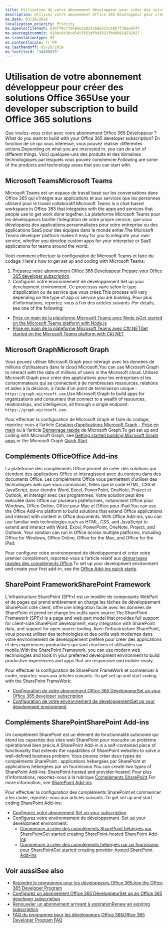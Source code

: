 ```yaml
---
title: Utilisation de votre abonnement développeur pour créer des solutions Office 365
description: Utilisez votre abonnement Office 365 Développeur pour créer les solutions que vous souhaitez.
ms.date: 03/20/2018
localization_priority: Priority
ms.openlocfilehash: 624ff0c7feb8eb5a824c68e337c48bff39aed747
ms.sourcegitcommit: 410ec6b3bcd545f953df04f831fbdd4954232927
ms.translationtype: HT
ms.contentlocale: fr-FR
ms.lasthandoff: 05/28/2019
ms.locfileid: "34490878"
---
```

# <a name="use-your-developer-subscription-to-build-office-365-solutions"></a><span data-ttu-id="4db2d-103">Utilisation de votre abonnement développeur pour créer des solutions Office 365</span><span class="sxs-lookup"><span data-stu-id="4db2d-103">Use your developer subscription to build Office 365 solutions</span></span>

<span data-ttu-id="4db2d-104">Que voulez-vous créer avec votre abonnement Office 365 Développeur ?</span><span class="sxs-lookup"><span data-stu-id="4db2d-104">What do you want to build with your Office 365 developer subscription?</span></span> <span data-ttu-id="4db2d-105">En fonction de ce qui vous intéresse, vous pouvez réaliser différentes actions.</span><span class="sxs-lookup"><span data-stu-id="4db2d-105">Depending on what you are interested in, you can do a lot of different things.</span></span> <span data-ttu-id="4db2d-106">Voici quelques-uns des produits et des domaines technologiques par lesquels vous pouvez commencer.</span><span class="sxs-lookup"><span data-stu-id="4db2d-106">Following are some of the products and technology areas that you can start with.</span></span>

## <a name="microsoft-teams"></a><span data-ttu-id="4db2d-107">Microsoft Teams</span><span class="sxs-lookup"><span data-stu-id="4db2d-107">Microsoft Teams</span></span>

<span data-ttu-id="4db2d-108">Microsoft Teams est un espace de travail basé sur les conversations dans Office 365 qui s’intègre aux applications et aux services que les personnes utilisent pour le travail collaboratif.</span><span class="sxs-lookup"><span data-stu-id="4db2d-108">Microsoft Teams is a chat-based workspace in Office 365 that integrates with the apps and services that people use to get work done together.</span></span> <span data-ttu-id="4db2d-109">La plateforme Microsoft Teams pour les développeurs facilite l’intégration de votre propre service, que vous développiez des applications personnalisées pour votre entreprise ou des applications SaaS pour des équipes dans le monde entier.</span><span class="sxs-lookup"><span data-stu-id="4db2d-109">The Microsoft Teams developer platform makes it easy for you to integrate your own service, whether you develop custom apps for your enterprise or SaaS applications for teams around the world.</span></span>

<span data-ttu-id="4db2d-110">Voici comment effectuer la configuration de Microsoft Teams et faire du codage :</span><span class="sxs-lookup"><span data-stu-id="4db2d-110">Here's how to get set up and coding with Microsoft Teams:</span></span>

1. <span data-ttu-id="4db2d-111">[Préparez votre abonnement Office 365 Développeur](https://docs.microsoft.com/microsoftteams/platform/get-started/get-started-tenant).</span><span class="sxs-lookup"><span data-stu-id="4db2d-111">[Prepare your Office 365 developer subscription](https://docs.microsoft.com/microsoftteams/platform/get-started/get-started-tenant).</span></span>
2. <span data-ttu-id="4db2d-112">Configurez votre environnement de développement.</span><span class="sxs-lookup"><span data-stu-id="4db2d-112">Set up your development environment.</span></span> <span data-ttu-id="4db2d-113">Ce processus varie selon le type d’application ou de service que vous créez.</span><span class="sxs-lookup"><span data-stu-id="4db2d-113">This process will vary depending on the type of app or service you are building.</span></span> <span data-ttu-id="4db2d-114">Pour plus d’informations, reportez-vous à l’un des articles suivants :</span><span class="sxs-lookup"><span data-stu-id="4db2d-114">For details, see one of the following:</span></span>

  - [<span data-ttu-id="4db2d-115">Prise en main de la plateforme Microsoft Teams avec Node.js</span><span class="sxs-lookup"><span data-stu-id="4db2d-115">Get started on the Microsoft Teams platform with Node.js</span></span>](https://docs.microsoft.com/microsoftteams/platform/get-started/get-started-nodejs-app-studio)
  - [<span data-ttu-id="4db2d-116">Prise en main de la plateforme Microsoft Teams avec C#/.NET</span><span class="sxs-lookup"><span data-stu-id="4db2d-116">Get started on the Microsoft Teams platform with C#/.NET</span></span>](https://docs.microsoft.com/en-us/microsoftteams/platform/get-started/get-started-dotnet-app-studio)

## <a name="microsoft-graph"></a><span data-ttu-id="4db2d-117">Microsoft Graph</span><span class="sxs-lookup"><span data-stu-id="4db2d-117">Microsoft Graph</span></span>

<span data-ttu-id="4db2d-118">Vous pouvez utiliser Microsoft Graph pour interagir avec les données de millions d’utilisateurs dans le cloud Microsoft.</span><span class="sxs-lookup"><span data-stu-id="4db2d-118">You can use Microsoft Graph to interact with the data of millions of users in the Microsoft cloud.</span></span> <span data-ttu-id="4db2d-119">Utilisez Microsoft Graph pour créer des applications pour les entreprises et les consommateurs qui se connectent à de nombreuses ressources, relations et aides à la décision, à l’aide d’un point de terminaison unique : `https://graph.microsoft.com`.</span><span class="sxs-lookup"><span data-stu-id="4db2d-119">Use Microsoft Graph to build apps for organizations and consumers that connect to a wealth of resources, relationships, and intelligence, all through a single endpoint: `https://graph.microsoft.com`.</span></span>

<span data-ttu-id="4db2d-120">Pour effectuer la configuration de Microsoft Graph et faire du codage, reportez-vous à l’article [Création d’applications Microsoft Graph - Prise en main](https://developer.microsoft.com/en-us/graph/get-started) ou à l’article [Démarrage rapide](https://developer.microsoft.com/en-us/graph/quick-start) de Microsoft Graph.</span><span class="sxs-lookup"><span data-stu-id="4db2d-120">To get set up and coding with Microsoft Graph, see [Getting started building Microsoft Graph apps](https://developer.microsoft.com/en-us/graph/get-started) or the Microsoft Graph [Quick Start](https://developer.microsoft.com/en-us/graph/quick-start).</span></span>

## <a name="office-add-ins"></a><span data-ttu-id="4db2d-121">Compléments Office</span><span class="sxs-lookup"><span data-stu-id="4db2d-121">Office Add-ins</span></span>

<span data-ttu-id="4db2d-p105">La plateforme des compléments Office permet de créer des solutions qui étendent des applications Office et interagissent avec du contenu dans des documents Office. Les compléments Office vous permettent d’utiliser des technologies web que vous connaissez, telles que le code HTML, CSS et JavaScript, pour étendre Word, Excel, PowerPoint, OneNote, Project et Outlook, et interagir avec ces programmes. Votre solution peut être exécutée dans Office sur plusieurs plateformes, notamment Office pour Windows, Office Online, Office pour Mac et Office pour iPad.</span><span class="sxs-lookup"><span data-stu-id="4db2d-p105">You can use the Office Add-ins platform to build solutions that extend Office applications and interact with content in Office documents. With Office Add-ins, you can use familiar web technologies such as HTML, CSS, and JavaScript to extend and interact with Word, Excel, PowerPoint, OneNote, Project, and Outlook. Your solution can run in Office across multiple platforms, including Office for Windows, Office Online, Office for the Mac, and Office for the iPad.</span></span>

<span data-ttu-id="4db2d-125">Pour configurer votre environnement de développement et créer votre premier complément, reportez-vous à l’article relatif aux [démarrages rapides des compléments Office](https://docs.microsoft.com/office/dev/add-ins/).</span><span class="sxs-lookup"><span data-stu-id="4db2d-125">To set up your development environment and create your first add-in, see the [Office Add-ins quick starts](https://docs.microsoft.com/office/dev/add-ins/).</span></span>

## <a name="sharepoint-framework"></a><span data-ttu-id="4db2d-126">SharePoint Framework</span><span class="sxs-lookup"><span data-stu-id="4db2d-126">SharePoint Framework</span></span>

<span data-ttu-id="4db2d-127">L’infrastructure SharePoint (SPFx) est un modèle de composants WebPart et de pages qui prend entièrement en charge les tâches de développement SharePoint côté client, offre une intégration facile avec les données de SharePoint et prend en charge les outils open source.</span><span class="sxs-lookup"><span data-stu-id="4db2d-127">The SharePoint Framework (SPFx) is a page and web part model that provides full support for client-side SharePoint development, easy integration with SharePoint data, and support for open source tooling.</span></span> <span data-ttu-id="4db2d-128">Avec l’infrastructure SharePoint, vous pouvez utiliser des technologies et des outils web modernes dans votre environnement de développement préféré pour créer des applications et des expériences productives qui sont réactives et utilisables sur mobile.</span><span class="sxs-lookup"><span data-stu-id="4db2d-128">With the SharePoint Framework, you can use modern web technologies and tools in your preferred development environment to build productive experiences and apps that are responsive and mobile-ready.</span></span>

<span data-ttu-id="4db2d-129">Pour effectuer la configuration de SharePoint FrameWork et commencer à coder, reportez-vous aux articles suivants :</span><span class="sxs-lookup"><span data-stu-id="4db2d-129">To get set up and start coding with the SharePoint FrameWork:</span></span>

- [<span data-ttu-id="4db2d-130">Configuration de votre abonnement Office 365 Développeur</span><span class="sxs-lookup"><span data-stu-id="4db2d-130">Set up your Office 365 developer subscription</span></span>](https://docs.microsoft.com/sharepoint/dev/spfx/set-up-your-developer-tenant)
- [<span data-ttu-id="4db2d-131">Configuration de votre environnement de développement</span><span class="sxs-lookup"><span data-stu-id="4db2d-131">Set up your development environment</span></span>](https://docs.microsoft.com/sharepoint/dev/spfx/set-up-your-development-environment)

## <a name="sharepoint-add-ins"></a><span data-ttu-id="4db2d-132">Compléments SharePoint</span><span class="sxs-lookup"><span data-stu-id="4db2d-132">SharePoint Add-ins</span></span> 

<span data-ttu-id="4db2d-133">Un complément SharePoint est un élément de fonctionnalité autonome qui étend les capacités des sites web SharePoint pour résoudre un problème opérationnel bien précis.</span><span class="sxs-lookup"><span data-stu-id="4db2d-133">A SharePoint Add-in is a self-contained piece of functionality that extends the capabilities of SharePoint websites to solve a well-defined business problem.</span></span> <span data-ttu-id="4db2d-134">Vous pouvez créer deux types de compléments SharePoint : applications hébergées par SharePoint et applications hébergées par un fournisseur.</span><span class="sxs-lookup"><span data-stu-id="4db2d-134">You can create two types of SharePoint Add-ins: SharePoint-hosted and provider-hosted.</span></span> <span data-ttu-id="4db2d-135">Pour plus d’informations, reportez-vous à la rubrique [Compléments SharePoint](https://docs.microsoft.com/sharepoint/dev/sp-add-ins/sharepoint-add-ins).</span><span class="sxs-lookup"><span data-stu-id="4db2d-135">For more information, see [SharePoint Add-ins](https://docs.microsoft.com/sharepoint/dev/sp-add-ins/sharepoint-add-ins).</span></span>

<span data-ttu-id="4db2d-136">Pour effectuer la configuration des compléments SharePoint et commencer à les coder, reportez-vous aux articles suivants :</span><span class="sxs-lookup"><span data-stu-id="4db2d-136">To get set up and start coding SharePoint Add-ins:</span></span>

- <span data-ttu-id="4db2d-137">[Configurez votre abonnement](https://docs.microsoft.com/sharepoint/dev/spfx/set-up-your-developer-tenant).</span><span class="sxs-lookup"><span data-stu-id="4db2d-137">[Set up your subscription](https://docs.microsoft.com/sharepoint/dev/spfx/set-up-your-developer-tenant).</span></span>  
- <span data-ttu-id="4db2d-138">Configurez votre environnement de développement :</span><span class="sxs-lookup"><span data-stu-id="4db2d-138">Set up your development environment:</span></span> 
  - [<span data-ttu-id="4db2d-139">Commencer à créer des compléments SharePoint hébergés par SharePoint</span><span class="sxs-lookup"><span data-stu-id="4db2d-139">Get started creating SharePoint-hosted SharePoint Add-ins</span></span>](https://docs.microsoft.com/sharepoint/dev/sp-add-ins/get-started-creating-sharepoint-hosted-sharepoint-add-ins)  
  - [<span data-ttu-id="4db2d-140">Commencer à créer des compléments hébergés par un fournisseur pour SharePoint</span><span class="sxs-lookup"><span data-stu-id="4db2d-140">Get started creating provider-hosted SharePoint Add-ins</span></span>](https://docs.microsoft.com/sharepoint/dev/sp-add-ins/get-started-creating-provider-hosted-sharepoint-add-ins)  

## <a name="see-also"></a><span data-ttu-id="4db2d-141">Voir aussi</span><span class="sxs-lookup"><span data-stu-id="4db2d-141">See also</span></span>

- [<span data-ttu-id="4db2d-142">Rejoindre le programme pour les développeurs Office 365</span><span class="sxs-lookup"><span data-stu-id="4db2d-142">Join the Office 365 Developer Program</span></span>](office-365-developer-program.md)
- [<span data-ttu-id="4db2d-143">Configurez un abonnement Office 365 Développeur</span><span class="sxs-lookup"><span data-stu-id="4db2d-143">Set up an Office 365 developer subscription</span></span>](office-365-developer-program-get-started.md) 
- [<span data-ttu-id="4db2d-144">Renouveler un abonnement arrivant à expiration</span><span class="sxs-lookup"><span data-stu-id="4db2d-144">Renew an expiring subscription</span></span>](subscription-expiration-and-renewal.md)
- [<span data-ttu-id="4db2d-145">FAQ du programme pour les développeurs Office 365</span><span class="sxs-lookup"><span data-stu-id="4db2d-145">Office 365 Developer Program FAQ</span></span>](office-365-developer-program-faq.md) 
